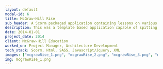 ```yaml
---
layout: default
modal-id: 6
title: McGraw-Hill Rise
sub_header: A Scorm packaged application containing lessons on various subjects
description: This was a template based application capable of spitting out multiple versions of itself (i.e. a custom lesson) with custom content, images and sounds.  The end product was a Scorm package.  The core of this project was built using Html, CSS/SASS, Javascript/Jquery, and XML.  The deployment of this project was done through the use of an ant-build script in conjunction with custom bat/cmd files that allowed me to deploy multiple versions of the site from the same code base and package each deployment into a Scorm package.
date: 2014-01-01
project_date: 2014
client: McGraw-Hill Education
worked_on: Project Manager, Architecture Development
tech_stack: Scorm, Html, SASS, Javascript/Jquery, XML
images: ["mcgrawRise_1.png", "mcgrawRise_2.png", "mcgrawRise_3.png", "mcgrawRise_4.png", "mcgrawRise_5.png", "mcgrawRise_6.png"]
img: mcgrawRise_1.png
---
```

